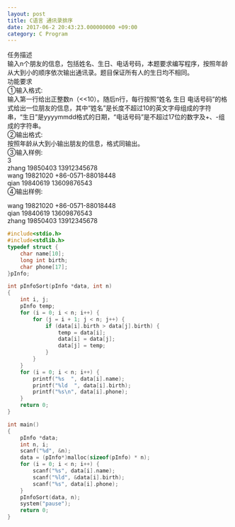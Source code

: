 ```yaml
---
layout: post
title: C语言 通讯录排序
date: 2017-06-2 20:43:23.000000000 +09:00
category: C Program
---
```

任务描述  
输入n个朋友的信息，包括姓名、生日、电话号码，本题要求编写程序，按照年龄从大到小的顺序依次输出通讯录。题目保证所有人的生日均不相同。  
功能要求  
①输入格式:  
输入第一行给出正整数n（<<10）。随后n行，每行按照“姓名 生日 电话号码”的格式给出一位朋友的信息，其中“姓名”是长度不超过10的英文字母组成的字符串，“生日”是yyyymmdd格式的日期，“电话号码”是不超过17位的数字及+、-组成的字符串。  
②输出格式:  
按照年龄从大到小输出朋友的信息，格式同输出。  
③输入样例:  
3  
zhang 19850403 13912345678  
wang 19821020 +86-0571-88018448  
qian 19840619 13609876543  
④输出样例:  
  
wang 19821020 +86-0571-88018448  
qian 19840619 13609876543  
zhang 19850403 13912345678  

```c
#include<stdio.h>
#include<stdlib.h>
typedef struct {
	char name[10];
	long int birth;
	char phone[17];
}pInfo;

int pInfoSort(pInfo *data, int n)
{
	int i, j;
	pInfo temp;
	for (i = 0; i < n; i++) {
		for (j = i + 1; j < n; j++) {
			if (data[i].birth > data[j].birth) {
				temp = data[i];
				data[i] = data[j];
				data[j] = temp;
			}
		}
	}
	for (i = 0; i < n; i++) {
		printf("%s  ", data[i].name);
		printf("%ld  ", data[i].birth);
		printf("%s\n", data[i].phone);
	}
	return 0;
}

int main()
{
	pInfo *data;
	int n, i;
	scanf("%d", &n);
	data = (pInfo*)malloc(sizeof(pInfo) * n);
	for (i = 0; i < n; i++) {
		scanf("%s", data[i].name);
		scanf("%ld", &data[i].birth);
		scanf("%s", data[i].phone);	
	}
	pInfoSort(data, n);
	system("pause");
	return 0;
}
```